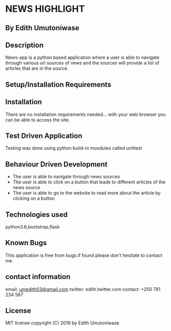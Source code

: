 # NEWS HIGHLIGHT

## By Edith Umutoniwase

## Description

News-app is a python based application where a user is able to navigate through various url sources of news and the sources will provide a list of articles that are in the source.

## Setup/Installation Requirements

## Installation

There are no installation requirements needed... with your web browser you can be able to access the site.

## Test Driven Application

Testing was done using python build-in moodules called unittest

## Behaviour Driven Development

- The user is able to navigate through news sources
- The user is able to click on a button that leads to different articles of the news source
- The user is able to go to the website to read more about the article by clicking on a button

## Technologies used

python3.6,bootstrap,flask

## Known Bugs

This application is free from bugs.if found please don't hesitate to contact me.

## contact information

email: umedith03@gmail.com
twitter: edith.twitter.com
contact: +250 781 234 567

## License

MIT license copyright (C) 2019 by Edith Umutoniwase